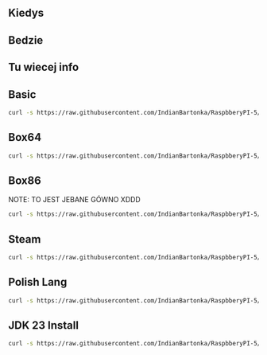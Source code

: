 ## Kiedys

## Bedzie

## Tu wiecej info


## Basic

```bash
curl -s https://raw.githubusercontent.com/IndianBartonka/RaspbberyPI-5/main/instalations/Basic.sh | sudo bash
```


## Box64

```bash
curl -s https://raw.githubusercontent.com/IndianBartonka/RaspbberyPI-5/main/instalations/Box64_Install.sh | sudo bash
```

## Box86
NOTE: TO JEST JEBANE GÓWNO XDDD
```bash
curl -s https://raw.githubusercontent.com/IndianBartonka/RaspbberyPI-5/main/instalations/Box86_Install.sh | sudo bash
```


## Steam

```bash
curl -s https://raw.githubusercontent.com/IndianBartonka/RaspbberyPI-5/main/instalations/Steam_Install.sh | sudo bash
```


## Polish Lang

```bash
curl -s https://raw.githubusercontent.com/IndianBartonka/RaspbberyPI-5/main/instalations/Polish_Lang.sh | sudo bash
```


## JDK 23 Install

```bash
curl -s https://raw.githubusercontent.com/IndianBartonka/RaspbberyPI-5/main/instalations/JDK23_Install.sh | sudo bash
```

